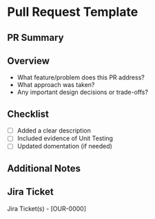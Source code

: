 # Pull Request Template
<!--
Please review the title of the PR and make sure it adheres to the guidelines set.

Example: 
- Feature(FeatureName): 1 line explantion of feature changes US-000
-->

<!--
Please assign at least 1 from the options below to the PR

- 🎉 New feature (Extends application, non-breaking feature)
- 🐛 Bug fix (Resolves a bug, non-breaking fix)
- 🙌 Enhancement (Improves existing codebase or application performance)
-->

## PR Summary

<!-- Briefly describe the purpose of this PR and what it changes. -->

## Overview

- What feature/problem does this PR address?
- What approach was taken?
- Any important design decisions or trade-offs?

## Checklist

- [ ] Added a clear description
- [ ] Included evidence of Unit Testing
- [ ] Updated domentation (if needed)

## Additional Notes

<!-- Add any extra context, screenshots, or information for reviewers. -->

## Jira Ticket

<!-- Add the relevant Jira ticket. -->
Jira Ticket(s) - [OUR-0000]